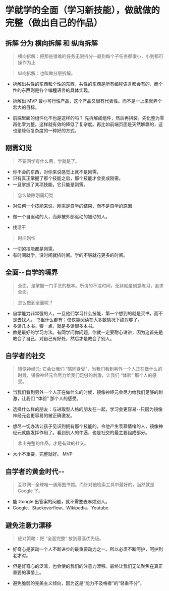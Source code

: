 # 学就学的全面（学习新技能），做就做的完整（做出自己的作品）

## 拆解 分为 横向拆解 和 纵向拆解

> 横向拆解：把那些很难的任务无限拆分--直到每个子任务都很小，小到都可操作为止

> 纵向拆解：也叫做分层拆解。

- 拆解出共性的东西和个性的东西，共性的东西是所有编程语言都会有的，而个性的东西则是各个编程语言的具体实现。
- 拆解出 MVP 最小可行性产品，这个产品又很有代表性。而不是一上来就弄个宏大的目标。

- 前端里面的组件化不也是这样的吗？ 先拆解成组件，然后再拼装。先化整为零再化零为整。这样就有效的降低了复杂度。再比如前端页面是天然解耦的，这也是降低复杂度的一种好的方式。

## 刚需幻觉

> 不要问学有什么用，学就是了。

- 你不会的东西，对你来说感觉上就不是刚需。
- 只有真正掌握了那个技能之后，那个技能才会变成刚需。
- 一旦掌握了某项技能，它只能是刚需。

> 怎么破除刚需幻觉

- 对任何一个技能来说，刚需是自学的结果，而不是自学的原因

- 做一个自驱动的人，而非被外部驱动的被动的人。

- 找活干

> 时间刚性

- 一切的技能都是刚需。
- 有时间就学，没时间就挤时间。学的不够就花更多的时间。

## 全面--自学的境界

> 全面，是掌握一门手艺的根本。所谓的不混时间，无非就是刻意练习，追求全面。

> 怎么做到全面呢？

- 自学能力非常强的人，一旦他们学习什么技能，第一个想到的就是买书，而不是去找人。 书里什么都有；仅仅靠阅读在大多数情况下绝对够了。
- 多读几本书。狠一点，就是多读很多本书。
- 教是最好的学习方法。有同学问你问题，你就一定要耐心讲讲，因为这首先是教会了自己，对自己有好处，然后才是教会了别人。

## 自学者的社交

> 镜像神经元: 它会让我们 “感同身受”，当我们看到另外一个人正在做什么的时候，镜像神经元会尽力给我们足够的刺激，让我们 “体验” 那个人的感受。

- 当我们看到另外一个人正在做什么的时候，镜像神经元会尽力给我们足够的刺激，让我们 “体验” 那个人的感受。

- 选择什么样的朋友：与进取型人格的朋友在一起，学习会更容易--只因为镜像神经元会更容易的被正确激发。

- 想尽一切办法让孩子见识到拥有那个技能的，令他产生羡慕情绪的人，镜像神经元就能发挥作用了。看到别人的牛逼，也是社交的最主要组成部分。

> 拿出完整的作品，才是有效的社交。

- 大小不重要，完整就好。 MVP

## 自学者的黄金时代--

> 互联网--全球唯一通用图书馆。而针对他检索工具中最好的，当然就是 Google 了。

- 能 Google 出答案的问题，就不需要去麻烦别人。
- Google、Stackoverflow、Wikipedia、Youtube

## 避免注意力漂移

> 应对策略：把 “全面完整” 放到最高优先级。

- 好奇心是驱动一个人不断进步的最重要动力之一。所以必须不断呵护，呵护到老才对。

- 但是好奇心的泛滥，也会使的我们的注意力漂移。最终让我们无法聚焦在真正重要的事情上。

- 避免脆弱的完美主义倾向，因为这是“能力不及格者”的“轻重不分”。
